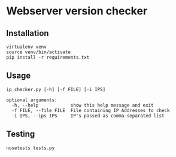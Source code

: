 # Webserver version checker
 

## Installation

```
virtualenv venv
source venv/bin/activate
pip install -r requirements.txt
```

## Usage
```
ip_checker.py [-h] [-f FILE] [-i IPS]

optional arguments:
  -h, --help            show this help message and exit
  -f FILE, --file FILE  File containing IP Addresses to check
  -i IPS, --ips IPS     IP's passed as comma-separated list
```
## Testing
```
nosetests tests.py
```
